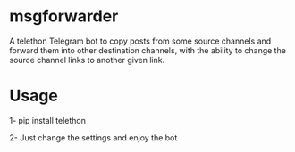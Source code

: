# msgforwarder
A telethon Telegram bot to copy posts from some source channels and forward them into other destination channels, with the ability to change the source channel links to another given link.

# Usage
1- pip install telethon

2- Just change the settings and enjoy the bot
